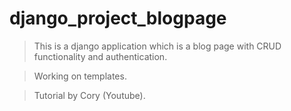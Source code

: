 # django_project_blogpage

> This is a django application which is a blog page with CRUD functionality and authentication. 

> Working on templates.

> Tutorial by Cory (Youtube).  
